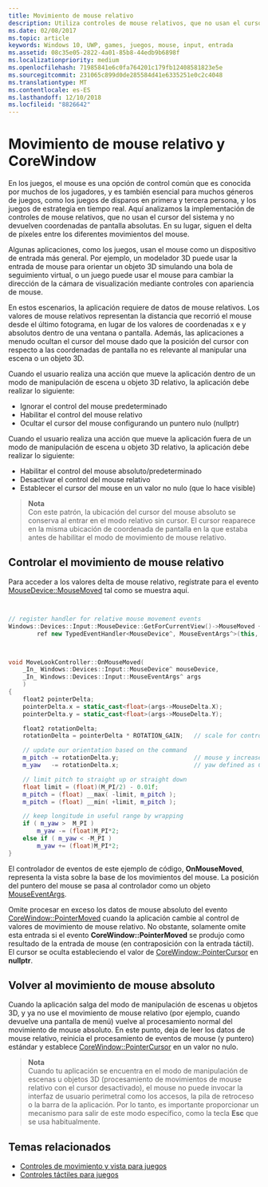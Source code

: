 ```yaml
---
title: Movimiento de mouse relativo
description: Utiliza controles de mouse relativos, que no usan el cursor del sistema y no devuelven coordenadas de pantalla absolutas para el seguimiento del delta de píxeles entre los movimientos del mouse en los juegos.
ms.date: 02/08/2017
ms.topic: article
keywords: Windows 10, UWP, games, juegos, mouse, input, entrada
ms.assetid: 08c35e05-2822-4a01-85b8-44edb9b6898f
ms.localizationpriority: medium
ms.openlocfilehash: 71985841e6c0fa764201c179fb12408581823e5e
ms.sourcegitcommit: 231065c899d0de285584d41e6335251e0c2c4048
ms.translationtype: MT
ms.contentlocale: es-ES
ms.lasthandoff: 12/10/2018
ms.locfileid: "8826642"
---
```

# <a name="relative-mouse-movement-and-corewindow"></a>Movimiento de mouse relativo y CoreWindow

En los juegos, el mouse es una opción de control común que es conocida por muchos de los jugadores, y es también esencial para muchos géneros de juegos, como los juegos de disparos en primera y tercera persona, y los juegos de estrategia en tiempo real. Aquí analizamos la implementación de controles de mouse relativos, que no usan el cursor del sistema y no devuelven coordenadas de pantalla absolutas. En su lugar, siguen el delta de píxeles entre los diferentes movimientos del mouse.

Algunas aplicaciones, como los juegos, usan el mouse como un dispositivo de entrada más general. Por ejemplo, un modelador 3D puede usar la entrada de mouse para orientar un objeto 3D simulando una bola de seguimiento virtual, o un juego puede usar el mouse para cambiar la dirección de la cámara de visualización mediante controles con apariencia de mouse. 

En estos escenarios, la aplicación requiere de datos de mouse relativos. Los valores de mouse relativos representan la distancia que recorrió el mouse desde el último fotograma, en lugar de los valores de coordenadas x e y absolutos dentro de una ventana o pantalla. Además, las aplicaciones a menudo ocultan el cursor del mouse dado que la posición del cursor con respecto a las coordenadas de pantalla no es relevante al manipular una escena o un objeto 3D. 

Cuando el usuario realiza una acción que mueve la aplicación dentro de un modo de manipulación de escena u objeto 3D relativo, la aplicación debe realizar lo siguiente: 
- Ignorar el control del mouse predeterminado
- Habilitar el control del mouse relativo
- Ocultar el cursor del mouse configurando un puntero nulo (nullptr) 

Cuando el usuario realiza una acción que mueve la aplicación fuera de un modo de manipulación de escena u objeto 3D relativo, la aplicación debe realizar lo siguiente: 
- Habilitar el control del mouse absoluto/predeterminado
- Desactivar el control del mouse relativo 
- Establecer el cursor del mouse en un valor no nulo (que lo hace visible)

> **Nota**  
Con este patrón, la ubicación del cursor del mouse absoluto se conserva al entrar en el modo relativo sin cursor. El cursor reaparece en la misma ubicación de coordenada de pantalla en la que estaba antes de habilitar el modo de movimiento de mouse relativo.

 

## <a name="handling-relative-mouse-movement"></a>Controlar el movimiento de mouse relativo


Para acceder a los valores delta de mouse relativo, regístrate para el evento [MouseDevice::MouseMoved](https://msdn.microsoft.com/library/windows/apps/xaml/windows.devices.input.mousedevice.mousemoved.aspx) tal como se muestra aquí.


```cpp


// register handler for relative mouse movement events
Windows::Devices::Input::MouseDevice::GetForCurrentView()->MouseMoved +=
        ref new TypedEventHandler<MouseDevice^, MouseEventArgs^>(this, &MoveLookController::OnMouseMoved);


```

```cpp


void MoveLookController::OnMouseMoved(
    _In_ Windows::Devices::Input::MouseDevice^ mouseDevice,
    _In_ Windows::Devices::Input::MouseEventArgs^ args
    )
{
    float2 pointerDelta;
    pointerDelta.x = static_cast<float>(args->MouseDelta.X);
    pointerDelta.y = static_cast<float>(args->MouseDelta.Y);

    float2 rotationDelta;
    rotationDelta = pointerDelta * ROTATION_GAIN;   // scale for control sensitivity

    // update our orientation based on the command
    m_pitch -= rotationDelta.y;                     // mouse y increases down, but pitch increases up
    m_yaw   -= rotationDelta.x;                     // yaw defined as CCW around y-axis

    // limit pitch to straight up or straight down
    float limit = (float)(M_PI/2) - 0.01f;
    m_pitch = (float) __max( -limit, m_pitch );
    m_pitch = (float) __min( +limit, m_pitch );

    // keep longitude in useful range by wrapping
    if ( m_yaw >  M_PI )
        m_yaw -= (float)M_PI*2;
    else if ( m_yaw < -M_PI )
        m_yaw += (float)M_PI*2;
}

```

El controlador de eventos de este ejemplo de código, **OnMouseMoved**, representa la vista sobre la base de los movimientos del mouse. La posición del puntero del mouse se pasa al controlador como un objeto [MouseEventArgs](https://msdn.microsoft.com/library/windows/apps/xaml/windows.devices.input.mouseeventargs.aspx). 

Omite procesar en exceso los datos de mouse absoluto del evento [CoreWindow::PointerMoved](https://msdn.microsoft.com/library/windows/apps/xaml/windows.ui.core.corewindow.pointermoved.aspx) cuando la aplicación cambie al control de valores de movimiento de mouse relativo. No obstante, solamente omite esta entrada si el evento **CoreWindow::PointerMoved** se produjo como resultado de la entrada de mouse (en contraposición con la entrada táctil). El cursor se oculta estableciendo el valor de [CoreWindow::PointerCursor](https://msdn.microsoft.com/library/windows/apps/xaml/windows.ui.core.corewindow.pointercursor.aspx) en **nullptr**. 

## <a name="returning-to-absolute-mouse-movement"></a>Volver al movimiento de mouse absoluto

Cuando la aplicación salga del modo de manipulación de escenas u objetos 3D, y ya no use el movimiento de mouse relativo (por ejemplo, cuando devuelve una pantalla de menú) vuelve al procesamiento normal del movimiento de mouse absoluto. En este punto, deja de leer los datos de mouse relativo, reinicia el procesamiento de eventos de mouse (y puntero) estándar y establece [CoreWindow::PointerCursor](https://msdn.microsoft.com/library/windows/apps/xaml/windows.ui.core.corewindow.pointercursor.aspx) en un valor no nulo. 

> **Nota**  
Cuando tu aplicación se encuentra en el modo de manipulación de escenas u objetos 3D (procesamiento de movimientos de mouse relativo con el cursor desactivado), el mouse no puede invocar la interfaz de usuario perimetral como los accesos, la pila de retroceso o la barra de la aplicación. Por lo tanto, es importante proporcionar un mecanismo para salir de este modo específico, como la tecla **Esc** que se usa habitualmente.

## <a name="related-topics"></a>Temas relacionados

* [Controles de movimiento y vista para juegos](tutorial--adding-move-look-controls-to-your-directx-game.md) 
* [Controles táctiles para juegos](tutorial--adding-touch-controls-to-your-directx-game.md)